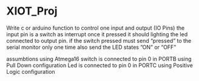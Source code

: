 # XIOT_Proj
Write c or arduino function to control one input and output (IO Pins) the input pin is a switch as interrupt once it pressed it should lighting the led connected to output pin. if the switch pressed must send “pressed” to the serial monitor only one time also send the LED states ”ON” or “OFF”

assumbtions
using Atmega16
switch is connected to pin 0  in PORTB using Pull Down configuration
Led is connected to pin 0 in PORTC using Positive Logic configuration

